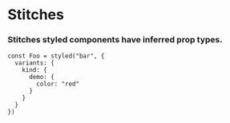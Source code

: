 # Stitches

### Stitches styled components have inferred prop types.

```tsx
const Foo = styled("bar", {
  variants: {
    kind: {
      demo: {
        color: "red"
      }
    }
  }
})
```
